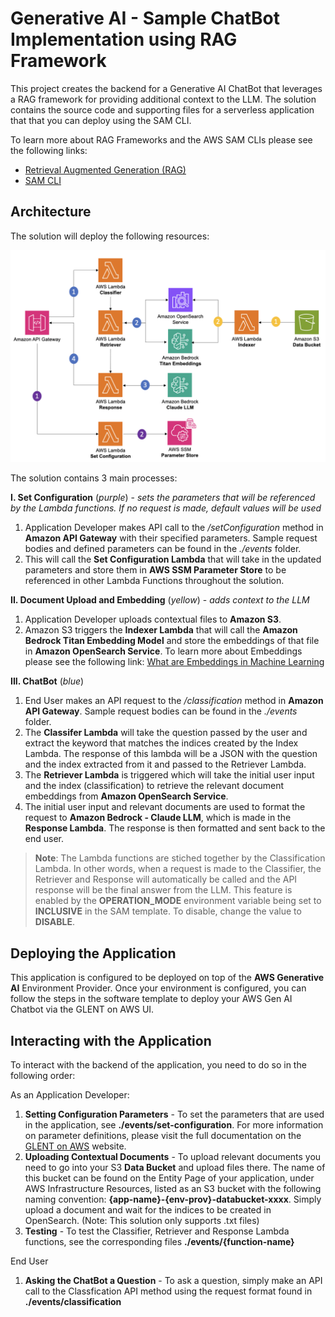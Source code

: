 # Generative AI - Sample ChatBot Implementation using RAG Framework

This project creates the backend for a Generative AI ChatBot that leverages a RAG framework for providing additional context to the LLM. The solution contains the source code and supporting files for a serverless application that that you can deploy using the SAM CLI. 

To learn more about RAG Frameworks and the AWS SAM CLIs please see the following links:
- [Retrieval Augmented Generation (RAG)](https://docs.aws.amazon.com/sagemaker/latest/dg/jumpstart-foundation-models-customize-rag.html)
- [SAM CLI](https://docs.aws.amazon.com/serverless-application-model/latest/developerguide/what-is-sam.html)

## Architecture

The solution will deploy the following resources:

![Architecture](./architecture.png)

The solution contains 3 main processes:

 **I. Set Configuration** (*purple*) - *sets the parameters that will be referenced by the Lambda functions. If no request is made, default values will be used*
  1. Application Developer makes API call to the */setConfiguration* method in **Amazon API Gateway** with their specified parameters. Sample request bodies and defined parameters can be found in the *./events* folder.
  2. This will call the **Set Configuration Lambda** that will take in the updated parameters and store them in **AWS SSM Parameter Store** to be referenced in other Lambda Functions throughout the solution.

  **II. Document Upload and Embedding** (*yellow*) - *adds context to the LLM*
  1. Application Developer uploads contextual files to **Amazon S3**.
  2. Amazon S3 triggers the **Indexer Lambda** that will call the **Amazon Bedrock Titan Embedding Model** and store the embeddings of that file in **Amazon OpenSearch Service**. To learn more about Embeddings please see the following link: [What are Embeddings in Machine Learning](https://aws.amazon.com/what-is/embeddings-in-machine-learning/)


 **III. ChatBot** (*blue*)
  1. End User makes an API request to the */classification* method in  **Amazon API Gateway**. Sample request bodies can be found in the *./events* folder.
  2. The **Classifer Lambda** will take the question passed by the user and extract the keyword that matches the indices created by the Index Lambda. The response of this lambda will be a JSON with the question and the index extracted from it and passed to the Retriever Lambda. 
  3. The **Retriever Lambda** is triggered which will take the initial user input and the index (classification) to retrieve the relevant document embeddings from **Amazon OpenSearch Service**.
  4. The initial user input and relevant documents are used to format the request to **Amazon Bedrock - Claude LLM**, which is made in the **Response Lambda**. The response is then formatted and sent back to the end user.

  > **Note**: The Lambda functions are stiched together by the Classification Lambda. In other words, when a request is made to the Classifier, the Retriever and Response will automatically be called and the API response will be the final answer from the LLM. This feature is enabled by the **OPERATION_MODE** environment variable being set to **INCLUSIVE** in the SAM template. To disable, change the value to **DISABLE**.

## Deploying the Application
This application is configured to be deployed on top of the **AWS Generative AI** Environment Provider. Once your environment is configured, you can follow the steps in the software template to deploy your AWS Gen AI Chatbot via the GLENT on AWS UI.

## Interacting with the Application
To interact with the backend of the application, you need to do so in the following order:

As an Application Developer:
1. **Setting Configuration Parameters** - To set the parameters that are used in the application, see **./events/set-configuration**. For more information on parameter definitions, please visit the full documentation on the [GLENT on AWS](https://glentonaws.io/) website.
2. **Uploading Contextual Documents** - To upload relevant documents you need to go into your S3 **Data Bucket** and upload files there. The name of this bucket can be found on the Entity Page of your application, under AWS Infrastructure Resources, listed as an S3 bucket with the following naming convention: **{app-name}-{env-prov}-databucket-xxxx**. Simply upload a document and wait for the indices to be created in OpenSearch. (Note: This solution only supports .txt files)
3. **Testing** - To test the Classifier, Retriever and Response Lambda functions, see the corresponding files **./events/{function-name}**

End User
1. **Asking the ChatBot a Question** - To ask a question, simply make an API call to the Classfication API method using the request format found in **./events/classification**

